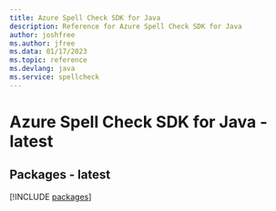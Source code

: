 ```yaml
---
title: Azure Spell Check SDK for Java
description: Reference for Azure Spell Check SDK for Java
author: joshfree
ms.author: jfree
ms.data: 01/17/2023
ms.topic: reference
ms.devlang: java
ms.service: spellcheck
---
```

# Azure Spell Check SDK for Java - latest
## Packages - latest
[!INCLUDE [packages](spell-check-index.md)]